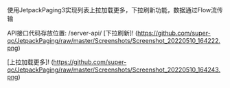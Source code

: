  使用JetpackPaging3实现列表上拉加载更多，下拉刷新功能，数据通过Flow流传输

API接口代码存放位置: /server-api/
[下拉刷新]!
(https://github.com/super-qc/JetpackPaging/raw/master/Screenshots/Screenshot_20220510_164222.png)

[上拉加载更多]!
(https://github.com/super-qc/JetpackPaging/raw/master/Screenshots/Screenshot_20220510_164243.png)

